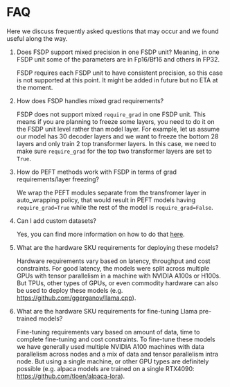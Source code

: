 # FAQ

Here we discuss frequently asked questions that may occur and we found useful along the way.

1. Does FSDP support mixed precision in one FSDP unit? Meaning, in one FSDP unit some of the parameters are in Fp16/Bf16 and others in FP32.

    FSDP requires each FSDP unit to have consistent precision, so this case is not supported at this point. It might be added in future but no ETA at the moment.

2.  How does FSDP handles mixed grad requirements?

    FSDP does not support mixed `require_grad` in one FSDP unit. This means if you are planning to freeze some layers, you need to do it on the FSDP unit level rather than model layer. For example, let us assume our model has 30 decoder layers and we want to freeze the bottom 28 layers and only train 2 top transformer layers. In this case, we need to make sure `require_grad` for the top two transformer layers are set to `True`.

3. How do PEFT methods work with FSDP in terms of grad requirements/layer freezing?

    We wrap the PEFT modules separate from the transfromer layer in auto_wrapping policy, that would result in PEFT models having `require_grad=True` while the rest of the model is  `require_grad=False`.

4. Can I add custom datasets?

    Yes, you can find more information on how to do that [here](Dataset.md).

5. What are the hardware SKU requirements for deploying these models?

    Hardware requirements vary based on latency, throughput and cost constraints. For good latency, the models were split across multiple GPUs with tensor parallelism in a machine with NVIDIA A100s or H100s. But TPUs, other types of GPUs, or even commodity hardware can also be used to deploy these models (e.g. https://github.com/ggerganov/llama.cpp).

6. What are the hardware SKU requirements for fine-tuning Llama pre-trained models?

    Fine-tuning requirements vary based on amount of data, time to complete fine-tuning and cost constraints. To fine-tune these models we have generally used multiple NVIDIA A100 machines with data parallelism across nodes and a mix of data and tensor parallelism intra node. But using a single machine, or other GPU types are definitely possible (e.g. alpaca models are trained on a single RTX4090: https://github.com/tloen/alpaca-lora).

